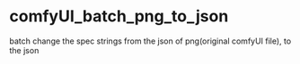 # comfyUI_batch_png_to_json
batch change the spec strings from the json of png(original comfyUI file), to the json
